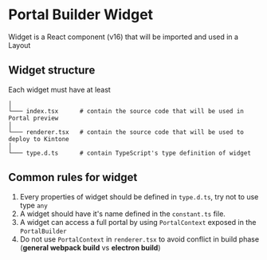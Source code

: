 # Portal Builder Widget

Widget is a React component (v16) that will be imported and used in a Layout

## Widget structure
Each widget must have at least
```
│
└─── index.tsx      # contain the source code that will be used in Portal preview
│
└─── renderer.tsx   # contain the source code that will be used to deploy to Kintone
│
└─── type.d.ts      # contain TypeScript's type definition of widget
```

## Common rules for widget
1. Every properties of widget should be defined in `type.d.ts`, try not to use type `any`
2. A widget should have it's name defined in the `constant.ts` file.
3. A widget can access a full portal by using `PortalContext` exposed in the `PortalBuilder`
4. Do not use `PortalContext` in `renderer.tsx` to avoid conflict in build phase (**general webpack build** vs **electron build**)